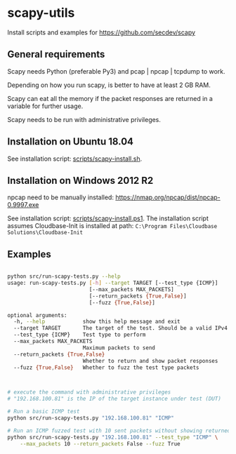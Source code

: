 # scapy-utils
Install scripts and examples for https://github.com/secdev/scapy

## General requirements

Scapy needs Python (preferable Py3) and pcap | npcap | tcpdump to work.

Depending on how you run scapy, is better to have at least 2 GB RAM.

Scapy can eat all the memory if the packet responses are returned in a variable for further usage.

Scapy needs to be run with administrative privileges.

## Installation on Ubuntu 18.04

See installation script: [scripts/scapy-install.sh](scripts/scapy-install.sh).


## Installation on Windows 2012 R2
npcap need to be manually installed: https://nmap.org/npcap/dist/npcap-0.9997.exe

See installation script: [scripts/scapy-install.ps1](scripts/scapy-install.ps1).
The installation script assumes Cloudbase-Init is installed at path: `C:\Program Files\Cloudbase Solutions\Cloudbase-Init`

## Examples

```bash

python src/run-scapy-tests.py --help
usage: run-scapy-tests.py [-h] --target TARGET [--test_type {ICMP}]
                          [--max_packets MAX_PACKETS]
                          [--return_packets {True,False}]
                          [--fuzz {True,False}]

optional arguments:
  -h, --help            show this help message and exit
  --target TARGET       The target of the test. Should be a valid IPv4 address
  --test_type {ICMP}    Test type to perform
  --max_packets MAX_PACKETS
                        Maximum packets to send
  --return_packets {True,False}
                        Whether to return and show packet responses
  --fuzz {True,False}   Whether to fuzz the test type packets



# execute the command with administrative privileges
# "192.168.100.81" is the IP of the target instance under test (DUT)

# Run a basic ICMP test
python src/run-scapy-tests.py "192.168.100.81" "ICMP"

# Run an ICMP fuzzed test with 10 sent packets without showing returned packets
python src/run-scapy-tests.py "192.168.100.81" --test_type "ICMP" \
    --max_packets 10 --return_packets False --fuzz True

```

